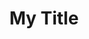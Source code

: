 ---
title: "My Title"
description: "Awesome description"
layout: post
sticky_rank:
toc: false
comments: true
categories: []
image:
hide: false
search_exclude: false
---